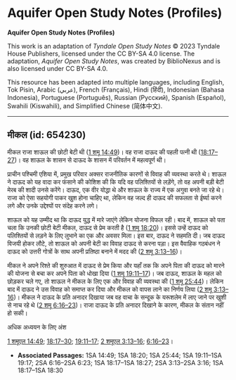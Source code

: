 # Aquifer Open Study Notes (Profiles)

**Aquifer Open Study Notes (Profiles)**

This work is an adaptation of *Tyndale Open Study Notes* © 2023 Tyndale House Publishers, licensed under the CC BY\-SA 4\.0 license. The adaptation, *Aquifer Open Study Notes*, was created by BiblioNexus and is also licensed under CC BY\-SA 4\.0\.

This resource has been adapted into multiple languages, including English, Tok Pisin, Arabic (عربي), French (Français), Hindi (हिंदी), Indonesian (Bahasa Indonesia), Portuguese (Português), Russian (Русский), Spanish (Español), Swahili (Kiswahili), and Simplified Chinese (简体中文).



--------------------------------

## मीकल (id: 654230)

मीकल राजा शाऊल की छोटी बेटी थी ([1 शमू 14:49](https://ref.ly/1Sam14:49))। वह राजा दाऊद की पहली पत्नी थी ([18:17–27](https://ref.ly/1Sam18:17-1Sam18:27))। वह शाऊल के शासन से दाऊद के शासन में परिवर्तन में महत्वपूर्ण थी।

प्राचीन पश्चिमी एशिया में, प्रमुख परिवार अक्सर राजनीतिक कारणों से विवाह की व्यवस्था करते थे। शाऊल ने दाऊद को यह वादा कर फंसाने की कोशिश की कि यदि वह पलिश्तियों से लड़ेंगे, तो वह अपनी बड़ी बेटी मेरब की शादी उनसे करेंगे। दाऊद, एक वीर योद्धा थे और शाऊल के राज्य में एक अगुवा बनते जा रहे थे। राजा को ऐसा सहयोगी पाकर खुश होना चाहिए था, लेकिन वह जल्द ही दाऊद की सफलता से ईर्ष्या करने लगे और उनके उद्देश्यों पर संदेह करने लगे।

शाऊल को यह उम्मीद था कि दाऊद युद्ध में मारे जाएंगे लेकिन योजना विफल रही। बाद में, शाऊल को पता चला कि उनकी छोटी बेटी मीकल, दाऊद से प्रेम करती है ([1 शमू 18:20](https://ref.ly/1Sam18:20))। इससे उन्हें दाऊद को पलिश्तियों से लड़ने के लिए लुभाने का एक और अवसर मिला। इस बार, दाऊद ने सहमति दी। जब दाऊद विजयी होकर लौटे, तो शाऊल को अपनी बेटी का विवाह दाऊद से करना पड़ा। इस वैवाहिक गठबंधन ने दाऊद को उत्तरी गोत्रों के साथ अपनी प्रतिष्ठा बनाने में मदद की ([2 शमू 3:13–16](https://ref.ly/2Sam3:13-2Sam3:16))।

मीकल ने अपने रिश्ते की शुरुआत में दाऊद से प्रेम किया और यहाँ तक कि अपने पिता की दाऊद को मारने की योजना से बचा कर अपने पिता को धोखा दिया ([1 शमू 19:11–17](https://ref.ly/1Sam19:11-1Sam19:17))। जब दाऊद, शाऊल के महल को छोड़कर चले गए, तो शाऊल ने मीकल के लिए एक और विवाह की व्यवस्था की ([1 शमू 25:44](https://ref.ly/1Sam25:44))। लेकिन बाद में दाऊद ने उस विवाह को समाप्त कर दिया और मीकल को वापस लाने का निर्णय लिया ([2 शमू 3:13–16](https://ref.ly/2Sam3:13-2Sam3:16))। मीकल ने दाऊद के प्रति अनादर दिखाया जब वह वाचा के सन्दूक के यरूशलेम में लाए जाने पर खुशी से नाच रहे थे ([2 शमू 6:16–23](https://ref.ly/2Sam6:16-2Sam6:23))। राजा दाऊद के प्रति अनादर दिखाने के कारण, मीकल के संतान नहीं हो सकी।

अधिक अध्ययन के लिए अंश

[1 शमूएल 14:49](https://ref.ly/1Sam14:49); [18:17–30](https://ref.ly/1Sam18:17-1Sam18:30); [19:11–17](https://ref.ly/1Sam19:11-1Sam19:17); [2 शमूएल 3:13–16](https://ref.ly/2Sam3:13-2Sam3:16); [6:16–23](https://ref.ly/2Sam6:16-2Sam6:23)।

* **Associated Passages:** 1SA 14:49; 1SA 18:20; 1SA 25:44; 1SA 19:11–1SA 19:17; 2SA 6:16–2SA 6:23; 1SA 18:17–1SA 18:27; 2SA 3:13–2SA 3:16; 1SA 18:17–1SA 18:30

